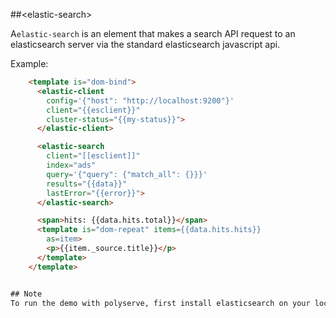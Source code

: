 ##&lt;elastic-search&gt;

A`elastic-search` is an element that makes a search API request to an elasticsearch
server via the standard elasticsearch javascript api.

Example:
```html
    <template is="dom-bind">
      <elastic-client 
        config='{"host": "http://localhost:9200"}'
        client="{{esclient}}"
        cluster-status="{{my-status}}">
      </elastic-client>

      <elastic-search 
        client="[[esclient]]"
        index="ads"
        query='{"query": {"match_all": {}}}'
        results="{{data}}"
        lastError="{{error}}">
      </elastic-search>

      <span>hits: {{data.hits.total}}</span>
      <template is="dom-repeat" items={{data.hits.hits}} 
        as=item>
        <p>{{item._source.title}}</p>
      </template>
    </template>


## Note
To run the demo with polyserve, first install elasticsearch on your local host, start elasticsearch on port 9200, and then execute the import_test_data.sh shell script found in the data directory

